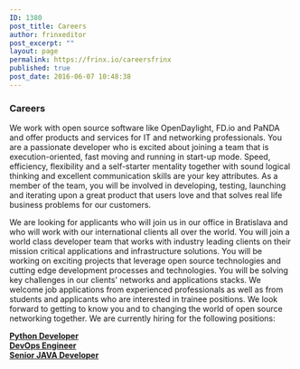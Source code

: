 ```yaml
---
ID: 1380
post_title: Careers
author: frinxeditor
post_excerpt: ""
layout: page
permalink: https://frinx.io/careersfrinx
published: true
post_date: 2016-06-07 10:48:38
---
```

### Careers

We work with open source software like OpenDaylight, FD.io and PaNDA and offer products and services for IT and networking professionals. You are a passionate developer who is excited about joining a team that is execution-oriented, fast moving and running in start-up mode. Speed, efficiency, flexibility and a self-starter mentality together with sound logical thinking and excellent communication skills are your key attributes. As a member of the team, you will be involved in developing, testing, launching and iterating upon a great product that users love and that solves real life business problems for our customers.

We are looking for applicants who will join us in our office in Bratislava and who will work with our international clients all over the world. You will join a world class developer team that works with industry leading clients on their mission critical applications and infrastructure solutions. You will be working on exciting projects that leverage open source technologies and cutting edge development processes and technologies. You will be solving key challenges in our clients' networks and applications stacks. We welcome job applications from experienced professionals as well as from students and applicants who are interested in trainee positions. We look forward to getting to know you and to changing the world of open source networking together. We are currently hiring for the following positions:

**[Python Developer][1]**  
**[DevOps Engineer][2]**  
**[Senior JAVA Developer][3]**

 [1]: https://frinx.io/python-developer
 [2]: https://frinx.io/devops-engineer
 [3]: https://frinx.io/senior-java-developer